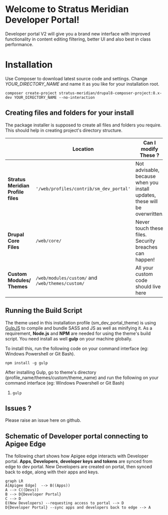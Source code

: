 # Welcome to Stratus Meridian Developer Portal!

Developer portal V2 will give you a brand new interface with improved functionality in content editing filtering, better UI and also best in class performance.


# Installation
Use Composer to download latest source code and settings. Change *YOUR_DIRECTORY_NAME* and name it as you like for your installation root.
````
composer create-project stratus-meridian/drupal8-composer-project:8.x-dev YOUR_DIRECTORY_NAME --no-interaction
````
## Creating files and folders for your install

The package installer is supposed to create all files and folders you require. This should help in creating project's directory structure.

|                |           Location             |Can I modify These ?                         |
|----------------|-------------------------------|-----------------------------|
|**Stratus Meridian Profile files**|`'/web/profiles/contrib/sm_dev_portal'`            |Not advisable, because when you install updates, these will be overwritten.         |
|**Drupal Core Files**           |`/web/core/`            |Never touch these files. Security breaches can happen!           |
|**Custom Modules/ Themes**          |`/web/modules/custom/` and `/web/themes/custom/`|All your custom code should live here|


## Running the Build Script

The theme used in this installation profile (sm_dev_portal_theme) is using [GulpJS](https://gulpjs.com/) to compile and bundle SASS and JS as well as minifying it. 
As a requirement, **Node.js** and **NPM** are needed for using the theme's build script. You need install as well **gulp** on your machine globally.

To install this, run the following code on your command interface (eg: Windows Powershell or Git Bash). 

`npm install -g gulp`

After installing Gulp, go to theme's directory (profile_name/themes/custom/theme_name) and run the following on your command interface (eg: Windows Powershell or Git Bash)

1. `gulp`


## Issues ?

Please raise an issue here on github.


## Schematic of  Developer portal connecting to Apigee Edge
The following chart shows how Apigee edge interacts with Developer portal. **Apps**, **Developers**, **developer keys and tokens** are synced from edge to dev portal. New Developers are created on portal, then synced back to edge, along with their apps and keys.

```mermaid
graph LR
A[Apigee Edge]  --> B((Apps))
A --> C((Devs))
B --> D{Developer Portal}
C --> D
E(New Developers) --requesting access to portal --> D
D{Developer Portal} --sync apps and developers back to edge --> A
```
